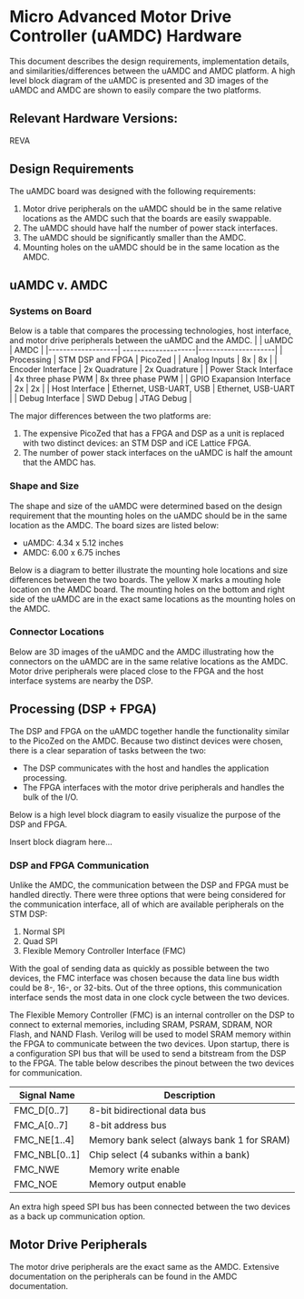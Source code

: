 # Micro Advanced Motor Drive Controller (uAMDC) Hardware

This document describes the design requirements, implementation details, and similarities/differences between the uAMDC and AMDC platform. A high level block diagram of the uAMDC is presented and 3D images of the uAMDC and AMDC are shown to easily compare the two platforms. 

## Relevant Hardware Versions: 
REVA

## Design Requirements

The uAMDC board was designed with the following requirements: 
1. Motor drive peripherals on the uAMDC should be in the same relative locations as the AMDC such that the boards are easily swappable. 
2. The uAMDC should have half the number of power stack interfaces. 
3. The uAMDC should be significantly smaller than the AMDC.
4. Mounting holes on the uAMDC should be in the same location as the AMDC.

## uAMDC v. AMDC

### Systems on Board
Below is a table that compares the processing technologies, host interface, and motor drive peripherals between the uAMDC and the AMDC. 
|                   | uAMDC               | AMDC                |
|-------------------| --------------------|---------------------|
| Processing        | STM DSP and FPGA    | PicoZed             |
| Analog Inputs     | 8x                  | 8x                  |
| Encoder Interface | 2x Quadrature       | 2x Quadrature       |
| Power Stack Interface      | 4x three phase PWM  | 8x three phase PWM  |
| GPIO Exapansion Interface  | 2x                  | 2x                 |
| Host Interface    | Ethernet, USB-UART, USB | Ethernet, USB-UART      |
| Debug Interface   | SWD Debug           | JTAG Debug          |

The major differences between the two platforms are:
1. The expensive PicoZed that has a FPGA and DSP as a unit is replaced with two distinct devices: an STM DSP and iCE Lattice FPGA.
2. The number of power stack interfaces on the uAMDC is half the amount that the AMDC has.

### Shape and Size
The shape and size of the uAMDC were determined based on the design requirement that the mounting holes on the uAMDC should be in the same location as the AMDC. The board sizes are listed below:

- uAMDC: 4.34 x 5.12 inches
- AMDC:  6.00 x 6.75 inches

Below is a diagram to better illustrate the mounting hole locations and size differences between the two boards. The yellow X marks a mouting hole location on the AMDC board. The mounting holes on the bottom and right side of the uAMDC are in the exact same locations as the mounting holes on the AMDC. 


### Connector Locations
Below are 3D images of the uAMDC and the AMDC illustrating how the connectors on the uAMDC are in the same relative locations as the AMDC. Motor drive peripherals were placed close to the FPGA and the host interface systems are nearby the DSP.


## Processing (DSP + FPGA)

The DSP and FPGA on the uAMDC together handle the functionality similar to the PicoZed on the AMDC. Because two distinct devices were chosen, there is a clear separation of tasks between the two:
- The DSP communicates with the host and handles the application processing.
- The FPGA interfaces with the motor drive peripherals and handles the bulk of the I/O.

Below is a high level block diagram to easily visualize the purpose of the DSP and FPGA. 

Insert block diagram here...


### DSP and FPGA Communication

Unlike the AMDC, the communication between the DSP and FPGA must be handled directly. There were three options that were being considered for the communication interface, all of which are available peripherals on the STM DSP: 
1. Normal SPI
2. Quad SPI
3. Flexible Memory Controller Interface (FMC)

With the goal of sending data as quickly as possible between the two devices, the FMC interface was chosen because the data line bus width could be 8-, 16-, or 32-bits. Out of the three options, this communication interface sends the most data in one clock cycle between the two devices. 

The Flexible Memory Controller (FMC) is an internal controller on the DSP to connect to external memories, including SRAM, PSRAM, SDRAM, NOR Flash, and NAND Flash. Verilog will be used to model SRAM memory within the FPGA to communicate between the two devices. Upon startup, there is a configuration SPI bus that will be used to send a bitstream from the DSP to the FPGA. The table below describes the pinout between the two devices for communication. 

| Signal Name | Description |
|-------------|-------------|
| FMC_D[0..7] | 8-bit bidirectional data bus |
| FMC_A[0..7] | 8-bit address bus
| FMC_NE[1..4]| Memory bank select (always bank 1 for SRAM)
| FMC_NBL[0..1] | Chip select (4 subanks within a bank)
| FMC_NWE | Memory write enable
| FMC_NOE | Memory output enable

An extra high speed SPI bus has been connected between the two devices as a back up communication option.

## Motor Drive Peripherals

The motor drive peripherals are the exact same as the AMDC. Extensive documentation on the peripherals can be found in the AMDC documentation.
